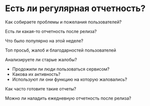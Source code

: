 # Есть ли регулярная отчетность?

Как собираете проблемы и пожелания пользователей?

Есть ли какая-то отчетность после релиза?

Что было популярно на этой неделе?

Топ просьб, жалоб и благодарностей пользователей

Анализируете ли старые жалобы? 

- Продожили ли люди пользоваться сервисом?
- Какова их активность?
- Используют ли они функцию на которую жаловались?

Как часто готовите такие отчеты?

Можно ли наладить ежедневную отчетность после релиза?